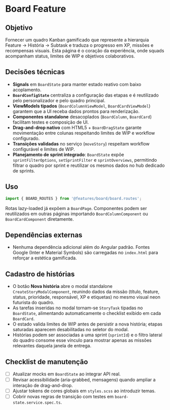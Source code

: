 # Board Feature

## Objetivo
Fornecer um quadro Kanban gamificado que represente a hierarquia Feature → História → Subtask e traduza o progresso em XP, missões e recompensas visuais. Esta página é o coração da experiência, onde squads acompanham status, limites de WIP e objetivos colaborativos.

## Decisões técnicas
- **Signals** em `BoardState` para manter estado reativo com baixo acoplamento.
- **`BoardConfigState`** centraliza a configuração das etapas e é reutilizado pelo personalizador e pelo quadro principal.
- **ViewModels tipados** (`BoardColumnViewModel`, `BoardCardViewModel`) garantem que a UI receba dados prontos para renderização.
- **Componentes standalone** desacoplados (`BoardColumn`, `BoardCard`) facilitam testes e composição de UI.
- **Drag-and-drop nativo** com HTML5 + `BoardDragState` garante movimentação entre colunas respeitando limites de WIP e workflow configurado.
- **Transições validadas** no serviço (`moveStory`) respeitam workflow configurável e limites de WIP.
- **Planejamento de sprint integrado**: `BoardState` expõe `sprintFilterOptions`, `setSprintFilter` e `sprintOverviews`, permitindo filtrar o quadro por sprint e reutilizar os mesmos dados no hub dedicado de sprints.

## Uso
```ts
import { BOARD_ROUTES } from '@features/board/board.routes';
```
Rotas lazy-loaded já expõem a `BoardPage`. Componentes podem ser reutilizados em outras páginas importando `BoardColumnComponent` ou `BoardCardComponent` diretamente.

## Dependências externas
- Nenhuma dependência adicional além do Angular padrão. Fontes Google (Inter e Material Symbols) são carregadas no `index.html` para reforçar a estética gamificada.

## Cadastro de histórias
- O botão **Nova história** abre o modal standalone `CreateStoryModalComponent`, reunindo dados da missão (título, feature, status, prioridade, responsável, XP e etiquetas) no mesmo visual neon futurista do quadro.
- As tarefas inseridas no modal tornam-se `StoryTask` tipadas no `BoardState`, alimentando automaticamente o checklist exibido em cada `BoardCard`.
- O estado valida limites de WIP antes de persistir a nova história; etapas saturadas aparecem desabilitadas no seletor do modal.
- Histórias podem ser associadas a uma sprint (`sprintId`) e o filtro lateral do quadro consome esse vínculo para mostrar apenas as missões relevantes daquela janela de entrega.

## Checklist de manutenção
- [ ] Atualizar mocks em `BoardState` ao integrar API real.
- [ ] Revisar acessibilidade (aria-grabbed, mensagens) quando ampliar a interação de drag-and-drop.
- [ ] Ajustar tokens de cores globais em `styles.scss` ao introduzir temas.
- [ ] Cobrir novas regras de transição com testes em `board-state.service.spec.ts`.
